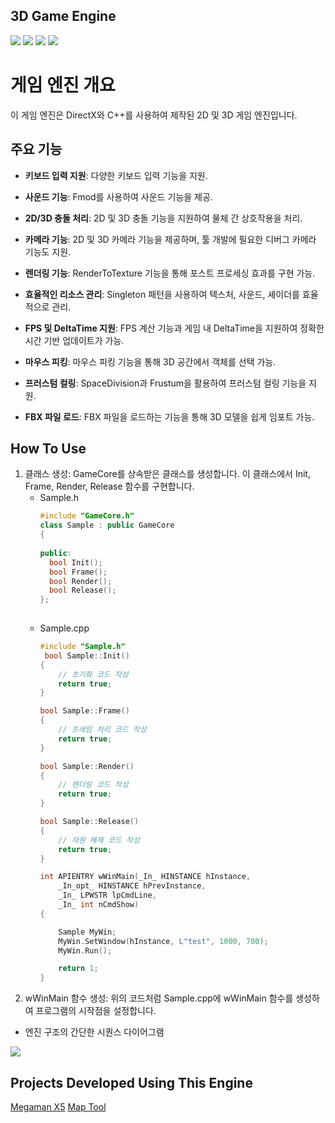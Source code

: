 ## 3D Game Engine

<img src ="https://img.shields.io/badge/Windows-0078D6?style=for-the-badge&logo=windows&logoColor=white"> <img src ="https://img.shields.io/badge/Direct_X-006600?style=for-the-badge&logo=directx&logoColor=black"> <img src ="https://img.shields.io/badge/c++-%2300599C.svg?style=for-the-badge&logo=c%2B%2B&logoColor=white"> <img src="https://img.shields.io/badge/fmod-000000?style=for-the-badge&logo=fmod&logoColor=white">

# 게임 엔진 개요

이 게임 엔진은 DirectX와 C++를 사용하여 제작된 2D 및 3D 게임 엔진입니다.

## 주요 기능

- **키보드 입력 지원**: 다양한 키보드 입력 기능을 지원.
  
- **사운드 기능**: Fmod를 사용하여 사운드 기능을 제공.
  
- **2D/3D 충돌 처리**: 2D 및 3D 충돌 기능을 지원하여 물체 간 상호작용을 처리.
  
- **카메라 기능**: 2D 및 3D 카메라 기능을 제공하며, 툴 개발에 필요한 디버그 카메라 기능도 지원.
  
- **렌더링 기능**: RenderToTexture 기능을 통해 포스트 프로세싱 효과를 구현 가능.
  
- **효율적인 리소스 관리**: Singleton 패턴을 사용하여 텍스처, 사운드, 셰이더를 효율적으로 관리.
  
- **FPS 및 DeltaTime 지원**: FPS 계산 기능과 게임 내 DeltaTime을 지원하여 정확한 시간 기반 업데이트가 가능.
  
- **마우스 피킹**: 마우스 피킹 기능을 통해 3D 공간에서 객체를 선택 가능.
  
- **프러스텀 컬링**: SpaceDivision과 Frustum을 활용하여 프러스텀 컬링 기능을 지원.
  
- **FBX 파일 로드**: FBX 파일을 로드하는 기능을 통해 3D 모델을 쉽게 임포트 가능.

## How To Use

1. 클래스 생성: GameCore를 상속받은 클래스를 생성합니다. 이 클래스에서 Init, Frame, Render, Release 함수를 구현합니다.
	* Sample.h
	  ```cpp
	  #include "GameCore.h"
	  class Sample : public GameCore
	  {
	
	  public:
		bool Init();
		bool Frame();
		bool Render();
		bool Release();
	  };
  
	* Sample.cpp
   		```cpp
     	#include "Sample.h"
		 bool Sample::Init() 
		{
		    // 초기화 코드 작성
		    return true;
		}
		
		bool Sample::Frame()
		{
		    // 프레임 처리 코드 작성
		    return true;
		}
		
		bool Sample::Render() 
		{
		    // 렌더링 코드 작성
		    return true;
		}
		
		bool Sample::Release()
		{
		    // 자원 해제 코드 작성
		    return true;
		}
		
		int APIENTRY wWinMain(_In_ HINSTANCE hInstance,
		    _In_opt_ HINSTANCE hPrevInstance,
		    _In_ LPWSTR lpCmdLine,
		    _In_ int nCmdShow)
		{
	
		    Sample MyWin;
		    MyWin.SetWindow(hInstance, L"test", 1000, 700);
		    MyWin.Run();
		
		    return 1;
		}

2. wWinMain 함수 생성: 위의 코드처럼 Sample.cpp에 wWinMain 함수를 생성하여 프로그램의 시작점을 설정합니다.

* 엔진 구조의 간단한 시퀀스 다이어그램
  
<img src ="https://github.com/user-attachments/assets/4a8e8dbf-0bff-422c-be88-7059ea0b83e7">

## Projects Developed Using This Engine

[Megaman X5](https://github.com/HongSongUi/RockMan) [Map Tool](https://github.com/HongSongUi/MapTool)
